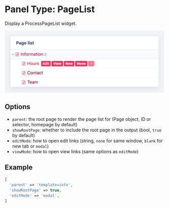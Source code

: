 # Panel Type: PageList

Display a ProcessPageList widget.

![PageList](../images/page-list.png ':size=400')

## Options

- `parent`: the root page to render the page list for (Page object, ID or selector, homepage by default)
- `showRootPage`: whether to include the root page in the output (bool, `true` by default)
- `editMode`: how to open edit links (string, `none` for same window, `blank` for new tab or `modal`)
- `viewMode`: how to open view links (same options as `editMode`)

## Example

```php
[
  'parent' => 'template=info',
  'showRootPage' => true,
  'editMode' => 'modal',
]
```
